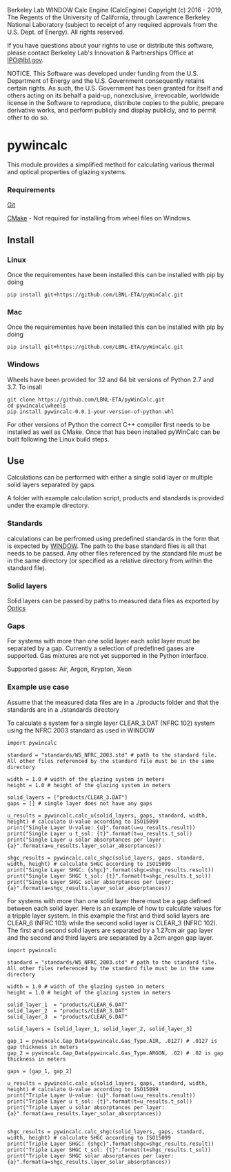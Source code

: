 Berkeley Lab WINDOW Calc Engine (CalcEngine) Copyright (c) 2016 - 2019, The Regents of the University of California, through Lawrence Berkeley National Laboratory (subject to receipt of any required approvals from the U.S. Dept. of Energy).  All rights reserved.

If you have questions about your rights to use or distribute this software, please contact Berkeley Lab's Innovation & Partnerships Office at IPO@lbl.gov.

NOTICE.  This Software was developed under funding from the U.S. Department of Energy and the U.S. Government consequently retains certain rights.  As such, the U.S. Government has been granted for itself and others acting on its behalf a paid-up, nonexclusive, irrevocable, worldwide license in the Software to reproduce, distribute copies to the public, prepare derivative works, and perform publicly and display publicly, and to permit other to do so.


# pywincalc

This module provides a simplified method for calculating various thermal and optical properties of glazing systems.


### Requirements
[Git](https://git-scm.com/)

[CMake](https://cmake.org/) - Not required for installing from wheel files on Windows.

## Install

### Linux
Once the requirementes have been installed this can be installed with pip by doing

` pip install git+https://github.com/LBNL-ETA/pyWinCalc.git `

### Mac
Once the requirementes have been installed this can be installed with pip by doing

` pip install git+https://github.com/LBNL-ETA/pyWinCalc.git `

### Windows
Wheels have been provided for 32 and 64 bit versions of Python 2.7 and 3.7.  To insall

```
git clone https://github.com/LBNL-ETA/pyWinCalc.git
cd pywincalc\wheels
pip install pywincalc-0.0.1-your-version-of-python.whl
```

For other versions of Python the correct C++ compiler first needs to be installed as well as CMake.  Once that has been installed pyWinCalc can be built following the Linux build steps.

## Use
Calculations can be performed with either a single solid layer or multiple solid layers separated by gaps.

A folder with example calculation script, products and standards is provided under the example directory.

### Standards
calculations can be perfromed using predefined standards in the form that is expected by [WINDOW](https://windows.lbl.gov/software/window).  The path to the base standard files is all that needs to be passed.  Any other files referenced by the standard file must be in the same directory (or specified as a relative directory from within the standard file).

### Solid layers
Solid layers can be passed by paths to measured data files as exported by [Optics](https://windows.lbl.gov/software/optics)

### Gaps
For systems with more than one solid layer each solid layer must be separated by a gap.  Currently a selection of predefined gases are supported.  Gas mixtures are not yet supported in the Python interface.

Supported gases:  Air, Argon, Krypton, Xeon

### Example use case
Assume that the measured data files are in a ./products folder and that the standards are in a ./standards directory

To calculate a system for a single layer CLEAR_3.DAT (NFRC 102) system using the NFRC 2003 standard as used in WINDOW
```
import pywincalc

standard = "standards/W5_NFRC_2003.std" # path to the standard file.  All other files referenced by the standard file must be in the same directory

width = 1.0 # width of the glazing system in meters
height = 1.0 # height of the glazing system in meters

solid_layers = ["products/CLEAR_3.DAT"]
gaps = [] # single layer does not have any gaps

u_results = pywincalc.calc_u(solid_layers, gaps, standard, width, height) # calculate U-value according to ISO15099
print("Single Layer U-value: {u}".format(u=u_results.result))
print("Single Layer u t_sol: {t}".format(t=u_results.t_sol))
print("Single Layer u solar absorptances per layer: {a}".format(a=u_results.layer_solar_absorptances))

shgc_results = pywincalc.calc_shgc(solid_layers, gaps, standard, width, height) # calculate SHGC according to ISO15099
print("Single Layer SHGC: {shgc}".format(shgc=shgc_results.result))
print("Single Layer SHGC t_sol: {t}".format(t=shgc_results.t_sol))
print("Single Layer SHGC solar absorptances per layer: {a}".format(a=shgc_results.layer_solar_absorptances))
```

For systems with more than one solid layer there must be a gap defined between each solid layer. Here is an example of how to calculate values for a tripple layer system.  In this example the first and third solid layers are CLEAR\_6 (NFRC 103) while the second solid layer is CLEAR\_3 (NFRC 102).  The first and second solid layers are separated by a 1.27cm air gap layer and the second and third layers are separated by a 2cm argon gap layer.

```
import pywincalc

standard = "standards/W5_NFRC_2003.std" # path to the standard file.  All other files referenced by the standard file must be in the same directory

width = 1.0 # width of the glazing system in meters
height = 1.0 # height of the glazing system in meters

solid_layer_1  = "products/CLEAR_6.DAT"
solid_layer_2  = "products/CLEAR_3.DAT"
solid_layer_3  = "products/CLEAR_6.DAT"

solid_layers = [solid_layer_1, solid_layer_2, solid_layer_3]

gap_1 = pywincalc.Gap_Data(pywincalc.Gas_Type.AIR, .0127) # .0127 is gap thickness in meters
gap_2 = pywincalc.Gap_Data(pywincalc.Gas_Type.ARGON, .02) # .02 is gap thickness in meters

gaps = [gap_1, gap_2] 

u_results = pywincalc.calc_u(solid_layers, gaps, standard, width, height) # calculate U-value according to ISO15099
print("Triple Layer U-value: {u}".format(u=u_results.result))
print("Triple Layer u t_sol: {t}".format(t=u_results.t_sol))
print("Triple Layer u solar absorptances per layer: {a}".format(a=u_results.layer_solar_absorptances))


shgc_results = pywincalc.calc_shgc(solid_layers, gaps, standard, width, height) # calculate SHGC according to ISO15099
print("Triple Layer SHGC: {shgc}".format(shgc=shgc_results.result))
print("Triple Layer SHGC t_sol: {t}".format(t=shgc_results.t_sol))
print("Triple Layer SHGC solar absorptances per layer: {a}".format(a=shgc_results.layer_solar_absorptances))
```
